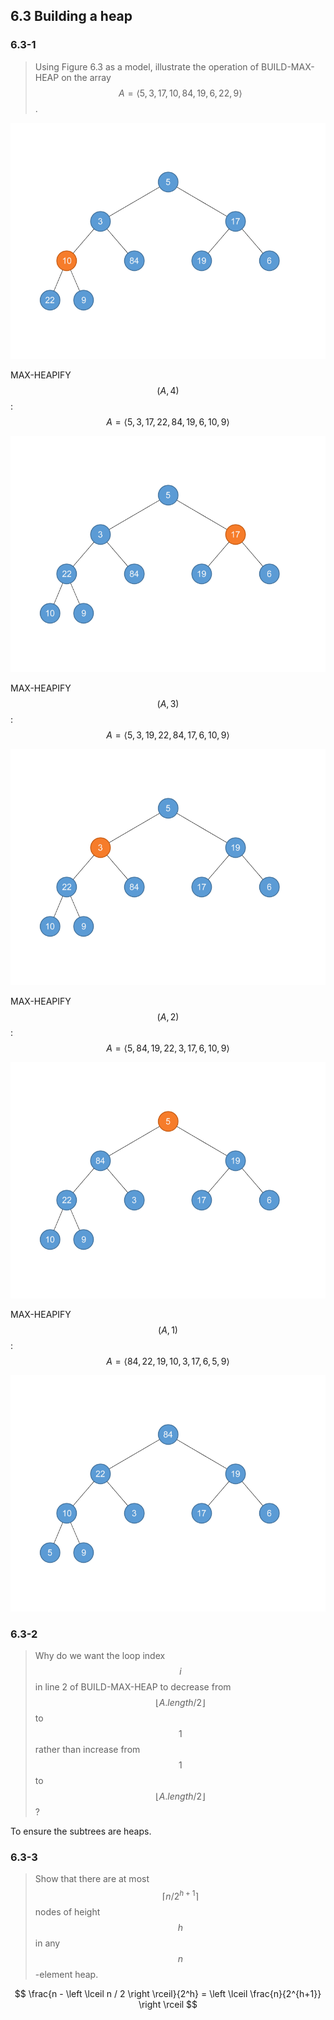 ## 6.3 Building a heap

### 6.3-1

> Using Figure 6.3 as a model, illustrate the operation of BUILD-MAX-HEAP on the array $$A = \left \langle 5, 3, 17, 10, 84, 19, 6, 22, 9 \right \rangle$$.

![](img/6.3-1_1.png)

MAX-HEAPIFY$$(A, 4)$$: $$A = \left \langle 5, 3, 17, 22, 84, 19, 6, 10, 9 \right \rangle$$

![](img/6.3-1_2.png)

MAX-HEAPIFY$$(A, 3)$$: $$A = \left \langle 5, 3, 19, 22, 84, 17, 6, 10, 9 \right \rangle$$

![](img/6.3-1_3.png)

MAX-HEAPIFY$$(A, 2)$$: $$A = \left \langle 5, 84, 19, 22, 3, 17, 6, 10, 9 \right \rangle$$

![](img/6.3-1_4.png)

MAX-HEAPIFY$$(A, 1)$$: $$A = \left \langle 84, 22, 19, 10, 3, 17, 6, 5, 9 \right \rangle$$

![](img/6.3-1_5.png)

### 6.3-2

> Why do we want the loop index $$i$$ in line 2 of BUILD-MAX-HEAP to decrease from $$\left \lfloor A.length/2 \right \rfloor$$ to $$1$$ rather than increase from $$1$$ to $$\left \lfloor A.length/2 \right \rfloor$$?

To ensure the subtrees are heaps.

### 6.3-3

> Show that there are at most $$\left \lceil n/2^{h+1} \right \rceil$$ nodes of height $$h$$ in any $$n$$-element heap.

$$
\frac{n - \left \lceil n / 2 \right \rceil}{2^h} = \left \lceil \frac{n}{2^{h+1}} \right \rceil
$$
